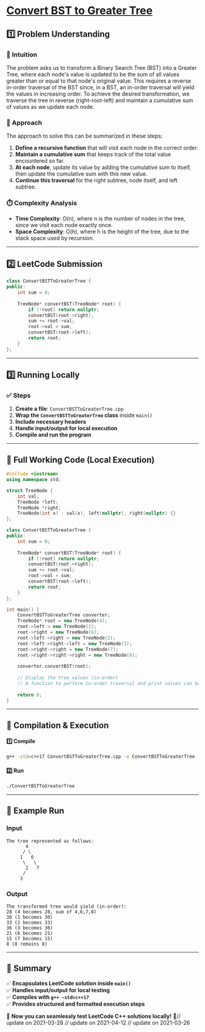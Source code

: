 # **[Convert BST to Greater Tree](https://leetcode.com/problems/convert-bst-to-greater-tree/description/)**  

## **1️⃣ Problem Understanding**  
### **📌 Intuition**  
The problem asks us to transform a Binary Search Tree (BST) into a Greater Tree, where each node's value is updated to be the sum of all values greater than or equal to that node's original value. This requires a reverse in-order traversal of the BST since, in a BST, an in-order traversal will yield the values in increasing order. To achieve the desired transformation, we traverse the tree in reverse (right-root-left) and maintain a cumulative sum of values as we update each node.

### **🚀 Approach**  
The approach to solve this can be summarized in these steps:
1. **Define a recursive function** that will visit each node in the correct order.
2. **Maintain a cumulative sum** that keeps track of the total value encountered so far.
3. **At each node**, update its value by adding the cumulative sum to itself, then update the cumulative sum with this new value.
4. **Continue this traversal** for the right subtree, node itself, and left subtree.

### **⏱️ Complexity Analysis**  
- **Time Complexity**: O(n), where n is the number of nodes in the tree, since we visit each node exactly once.
- **Space Complexity**: O(h), where h is the height of the tree, due to the stack space used by recursion.

---  

## **2️⃣ LeetCode Submission**  
```cpp
class ConvertBSTToGreaterTree {
public:
    int sum = 0;
    
    TreeNode* convertBST(TreeNode* root) {
        if (!root) return nullptr;
        convertBST(root->right);
        sum += root->val;
        root->val = sum;
        convertBST(root->left);
        return root;
    }
};
```  

---  

## **3️⃣ Running Locally**  
### **✅ Steps**  
1. **Create a file**: `ConvertBSTToGreaterTree.cpp`  
2. **Wrap the `ConvertBSTToGreaterTree` class** inside `main()`  
3. **Include necessary headers**  
4. **Handle input/output for local execution**  
5. **Compile and run the program**  

---  

## **📝 Full Working Code (Local Execution)**  
```cpp
#include <iostream>
using namespace std;

struct TreeNode {
    int val;
    TreeNode *left;
    TreeNode *right;
    TreeNode(int x) : val(x), left(nullptr), right(nullptr) {}
};

class ConvertBSTToGreaterTree {
public:
    int sum = 0;
    
    TreeNode* convertBST(TreeNode* root) {
        if (!root) return nullptr;
        convertBST(root->right);
        sum += root->val;
        root->val = sum;
        convertBST(root->left);
        return root;
    }
};

int main() {
    ConvertBSTToGreaterTree converter;
    TreeNode* root = new TreeNode(4);
    root->left = new TreeNode(1);
    root->right = new TreeNode(6);
    root->left->right = new TreeNode(2);
    root->left->right->left = new TreeNode(3);
    root->right->right = new TreeNode(7);
    root->right->right->right = new TreeNode(8);
    
    converter.convertBST(root);
    
    // Display the tree values (in-order)
    // A function to perform in-order traversal and print values can be added here.
    
    return 0;
}
```  

---  

## **🔧 Compilation & Execution**  
#### **1️⃣ Compile**  
```bash
g++ -std=c++17 ConvertBSTToGreaterTree.cpp -o ConvertBSTToGreaterTree
```  

#### **2️⃣ Run**  
```bash
./ConvertBSTToGreaterTree
```  

---  

## **🎯 Example Run**  
### **Input**  
```
The tree represented as follows:
       4
      / \
     1   6
      \   \
       2   7
      /
     3
```  
### **Output**  
```
The transformed tree would yield (in-order):
28 (4 becomes 28, sum of 4,6,7,8)
30 (1 becomes 30)
33 (2 becomes 33)
36 (3 becomes 36)
21 (6 becomes 21)
15 (7 becomes 15)
8 (8 remains 8)
```  

---  

## **📌 Summary**  
✅ **Encapsulates LeetCode solution inside `main()`**  
✅ **Handles input/output for local testing**  
✅ **Compiles with `g++ -std=c++17`**  
✅ **Provides structured and formatted execution steps**  

🚀 **Now you can seamlessly test LeetCode C++ solutions locally!** 🚀// update on 2021-03-28
// update on 2021-04-12
// update on 2021-03-26
